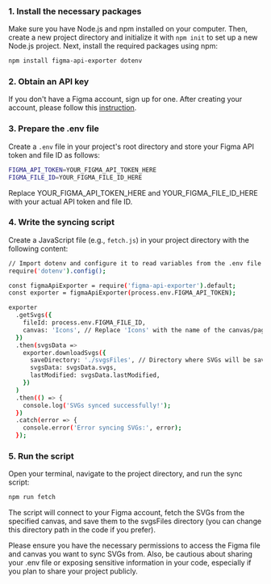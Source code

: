 ### 1. Install the necessary packages

Make sure you have Node.js and npm installed on your computer. Then, create a new project directory and initialize it with `npm init` to set up a new Node.js project. Next, install the required packages using npm:
```bash
npm install figma-api-exporter dotenv
```

### 2. Obtain an API key

If you don't have a Figma account, sign up for one. After creating your account, please follow this [instruction](https://www.figma.com/developers/api#access-tokens).

### 3. Prepare the .env file

Create a `.env` file in your project's root directory and store your Figma API token and file ID as follows:
```bash
FIGMA_API_TOKEN=YOUR_FIGMA_API_TOKEN_HERE
FIGMA_FILE_ID=YOUR_FIGMA_FILE_ID_HERE
```
Replace YOUR_FIGMA_API_TOKEN_HERE and YOUR_FIGMA_FILE_ID_HERE with your actual API token and file ID.

### 4. Write the syncing script

Create a JavaScript file (e.g., `fetch.js`) in your project directory with the following content:
```bash
// Import dotenv and configure it to read variables from the .env file
require('dotenv').config();

const figmaApiExporter = require('figma-api-exporter').default;
const exporter = figmaApiExporter(process.env.FIGMA_API_TOKEN);

exporter
  .getSvgs({
    fileId: process.env.FIGMA_FILE_ID,
    canvas: 'Icons', // Replace 'Icons' with the name of the canvas/page you want to sync SVGs from
  })
  .then(svgsData =>
    exporter.downloadSvgs({
      saveDirectory: './svgsFiles', // Directory where SVGs will be saved
      svgsData: svgsData.svgs,
      lastModified: svgsData.lastModified,
    })
  )
  .then(() => {
    console.log('SVGs synced successfully!');
  })
  .catch(error => {
    console.error('Error syncing SVGs:', error);
  });
```
### 5. Run the script

Open your terminal, navigate to the project directory, and run the sync script:
```bash
npm run fetch
```
The script will connect to your Figma account, fetch the SVGs from the specified canvas, and save them to the svgsFiles directory (you can change this directory path in the code if you prefer).

Please ensure you have the necessary permissions to access the Figma file and canvas you want to sync SVGs from. Also, be cautious about sharing your .env file or exposing sensitive information in your code, especially if you plan to share your project publicly.

